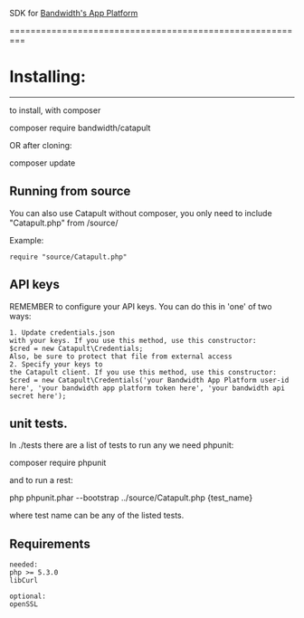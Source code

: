 SDK for [Bandwidth's App Platform](ap.bandwidth.com/?utm_medium=social&utm_source=github&utm_campaign=dtolb&utm_content=)

=========================================================

# Installing:
----------------------------------------------------------------

to install, with composer

composer require bandwidth/catapult

OR after cloning:

composer update



Running from source
---------------------------------------------------------------

You can also use Catapult without composer, you only need
to include "Catapult.php" from /source/

Example:

    require "source/Catapult.php"


API keys
---------------------------------------------------------------


REMEMBER to configure your API keys.
You can do this in 'one' of two ways:

    1. Update credentials.json
    with your keys. If you use this method, use this constructor:
    $cred = new Catapult\Credentials;
    Also, be sure to protect that file from external access
    2. Specify your keys to 
    the Catapult client. If you use this method, use this constructor:
    $cred = new Catapult\Credentials('your Bandwidth App Platform user-id here', 'your bandwidth app platform token here', 'your bandwidth api secret here');



unit tests.
---------------------------------------------------------------

In ./tests there are a list of tests to run any
we need phpunit:

composer require phpunit

and to run a rest:

php phpunit.phar --bootstrap ../source/Catapult.php {test_name} 

where test name can be any of the listed tests.


Requirements
---------------------------------------------------------------

    needed:
    php >= 5.3.0
    libCurl

    optional:
    openSSL
